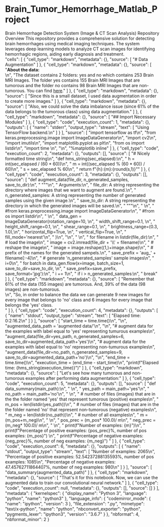 # Brain_Tumor_Hemorrhage_Matlab_Project
Brain Hemorrhage Detection System (Image &amp; CT Scan Analysis) Repository Overview This repository provides a comprehensive solution for detecting brain hemorrhages using medical imaging techniques. The system leverages deep learning models to analyze CT scan images for identifying hemorrhagic regions, aiding early diagnosis and treatment.  
"cells": [
  {
   "cell_type": "markdown",
   "metadata": {},
   "source": [
    "# Data Augmentation"
   ]
  },
  {
   "cell_type": "markdown",
   "metadata": {},
   "source": [
    "**About the data:** <br>\n",
    "The dataset contains 2 folders: yes and no which contains 253 Brain MRI Images. The folder yes contains 155 Brain MRI Images that are tumorous and the folder no contains 98 Brain MRI Images that are non-tumorous. You can find [here]()."
   ]
  },
  {
   "cell_type": "markdown",
   "metadata": {},
   "source": [
    "Since this is a small dataset, I used data augmentation in order to create more images."
   ]
  },
  {
   "cell_type": "markdown",
   "metadata": {},
   "source": [
    "Also, we could solve the data imbalance issue (since 61% of the data belongs to the tumorous class) using data augmentation."
   ]
  },
  {
   "cell_type": "markdown",
   "metadata": {},
   "source": [
    "## Import Necessary Modules"
   ]
  },
  {
   "cell_type": "code",
   "execution_count": 1,
   "metadata": {},
   "outputs": [
    {
     "name": "stderr",
     "output_type": "stream",
     "text": [
      "Using TensorFlow backend.\n"
     ]
    }
   ],
   "source": [
    "import tensorflow as tf\n",
    "from keras.preprocessing.image import ImageDataGenerator\n",
    "import cv2\n",
    "import imutils\n",
    "import matplotlib.pyplot as plt\n",
    "from os import listdir\n",
    "import time    \n",
    "\n",
    "%matplotlib inline"
   ]
  },
  {
   "cell_type": "code",
   "execution_count": 2,
   "metadata": {},
   "outputs": [],
   "source": [
    "# Nicely formatted time string\n",
    "def hms_string(sec_elapsed):\n",
    "    h = int(sec_elapsed / (60 * 60))\n",
    "    m = int((sec_elapsed % (60 * 60)) / 60)\n",
    "    s = sec_elapsed % 60\n",
    "    return f\"{h}:{m}:{round(s,1)}\""
   ]
  },
  {
   "cell_type": "code",
   "execution_count": 3,
   "metadata": {},
   "outputs": [],
   "source": [
    "def augment_data(file_dir, n_generated_samples, save_to_dir):\n",
    "    \"\"\"\n",
    "    Arguments:\n",
    "        file_dir: A string representing the directory where images that we want to augment are found.\n",
    "        n_generated_samples: A string representing the number of generated samples using the given image.\n",
    "        save_to_dir: A string representing the directory in which the generated images will be saved.\n",
    "    \"\"\"\n",
    "    \n",
    "    #from keras.preprocessing.image import ImageDataGenerator\n",
    "    #from os import listdir\n",
    "    \n",
    "    data_gen = ImageDataGenerator(rotation_range=10, \n",
    "                                  width_shift_range=0.1, \n",
    "                                  height_shift_range=0.1, \n",
    "                                  shear_range=0.1, \n",
    "                                  brightness_range=(0.3, 1.0),\n",
    "                                  horizontal_flip=True, \n",
    "                                  vertical_flip=True, \n",
    "                                  fill_mode='nearest'\n",
    "                                 )\n",
    "\n",
    "    \n",
    "    for filename in listdir(file_dir):\n",
    "        # load the image\n",
    "        image = cv2.imread(file_dir + '\\\\' + filename)\n",
    "        # reshape the image\n",
    "        image = image.reshape((1,)+image.shape)\n",
    "        # prefix of the names for the generated sampels.\n",
    "        save_prefix = 'aug_' + filename[:-4]\n",
    "        # generate 'n_generated_samples' sample images\n",
    "        i=0\n",
    "        for batch in data_gen.flow(x=image, batch_size=1, save_to_dir=save_to_dir, \n",
    "                                           save_prefix=save_prefix, save_format='jpg'):\n",
    "            i += 1\n",
    "            if i > n_generated_samples:\n",
    "                break"
   ]
  },
  {
   "cell_type": "markdown",
   "metadata": {},
   "source": [
    "Remember that 61% of the data (155 images) are tumorous. And, 39% of the data (98 images) are non-tumorous.<br>\n",
    "So, in order to balance the data we can generate 9 new images for every image that belongs to 'no' class and 6 images for every image that belongs the 'yes' class.<br>"
   ]
  },
  {
   "cell_type": "code",
   "execution_count": 4,
   "metadata": {},
   "outputs": [
    {
     "name": "stdout",
     "output_type": "stream",
     "text": [
      "Elapsed time: 0:2:16.2\n"
     ]
    }
   ],
   "source": [
    "start_time = time.time()\n",
    "\n",
    "augmented_data_path = 'augmented data/'\n",
    "\n",
    "# augment data for the examples with label equal to 'yes' representing tumurous examples\n",
    "augment_data(file_dir=yes_path, n_generated_samples=6, save_to_dir=augmented_data_path+'yes')\n",
    "# augment data for the examples with label equal to 'no' representing non-tumurous examples\n",
    "augment_data(file_dir=no_path, n_generated_samples=9, save_to_dir=augmented_data_path+'no')\n",
    "\n",
    "end_time = time.time()\n",
    "execution_time = (end_time - start_time)\n",
    "print(f\"Elapsed time: {hms_string(execution_time)}\")"
   ]
  },
  {
   "cell_type": "markdown",
   "metadata": {},
   "source": [
    "Let's see how many tumorous and non-tumorous examples after performing data augmentation:"
   ]
  },
  {
   "cell_type": "code",
   "execution_count": 5,
   "metadata": {},
   "outputs": [],
   "source": [
    "def data_summary(main_path):\n",
    "    \n",
    "    yes_path = main_path+'yes'\n",
    "    no_path = main_path+'no'\n",
    "        \n",
    "    # number of files (images) that are in the the folder named 'yes' that represent tumorous (positive) examples\n",
    "    m_pos = len(listdir(yes_path))\n",
    "    # number of files (images) that are in the the folder named 'no' that represent non-tumorous (negative) examples\n",
    "    m_neg = len(listdir(no_path))\n",
    "    # number of all examples\n",
    "    m = (m_pos+m_neg)\n",
    "    \n",
    "    pos_prec = (m_pos* 100.0)/ m\n",
    "    neg_prec = (m_neg* 100.0)/ m\n",
    "    \n",
    "    print(f\"Number of examples: {m}\")\n",
    "    print(f\"Percentage of positive examples: {pos_prec}%, number of pos examples: {m_pos}\") \n",
    "    print(f\"Percentage of negative examples: {neg_prec}%, number of neg examples: {m_neg}\") "
   ]
  },
  {
   "cell_type": "code",
   "execution_count": 6,
   "metadata": {},
   "outputs": [
    {
     "name": "stdout",
     "output_type": "stream",
     "text": [
      "Number of examples: 2065\n",
      "Percentage of positive examples: 52.54237288135593%, number of pos examples: 1085\n",
      "Percentage of negative examples: 47.45762711864407%, number of neg examples: 980\n"
     ]
    }
   ],
   "source": [
    "data_summary(augmented_data_path)"
   ]
  },
  {
   "cell_type": "markdown",
   "metadata": {},
   "source": [
    "That's it for this notebook. Now, we can use the augmented data to train our convolutional neural network."
   ]
  },
  {
   "cell_type": "code",
   "execution_count": null,
   "metadata": {},
   "outputs": [],
   "source": []
  }
 ],
 "metadata": {
  "kernelspec": {
   "display_name": "Python 3",
   "language": "python",
   "name": "python3"
  },
  "language_info": {
   "codemirror_mode": {
    "name": "ipython",
    "version": 3
   },
   "file_extension": ".py",
   "mimetype": "text/x-python",
   "name": "python",
   "nbconvert_exporter": "python",
   "pygments_lexer": "ipython3",
   "version": "3.6.7"
  }
 },
 "nbformat": 4,
 "nbformat_minor": 2
}
